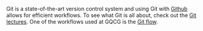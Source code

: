 
Git is a state-of-the-art version control system and using Git with [Github](https://www.github.com) allows for efficient workflows. To see what Git is all about, check out the [Git lectures](https://swcarpentry.github.io/git-novice). One of the workflows used at GQCG is the [Git flow](https://datasift.github.io/gitflow/IntroducingGitFlow.html).